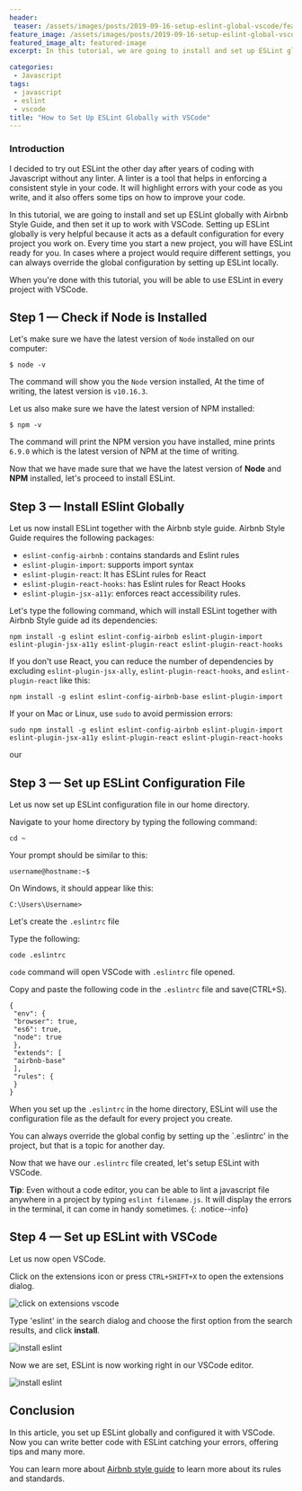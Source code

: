 ```yaml
---
header:
 teaser: /assets/images/posts/2019-09-16-setup-eslint-global-vscode/featured-image.jpg
feature_image: /assets/images/posts/2019-09-16-setup-eslint-global-vscode/featured-image.jpg
featured_image_alt: featured-image
excerpt: In this tutorial, we are going to install and set up ESLint globally with Airbnb Style Guide, and then set it up to work with  VSCode

categories:
 - Javascript
tags:
 - javascript
 - eslint
 - vscode
title: "How to Set Up ESLint Globally with VSCode"
---
```


### Introduction

I decided to try out ESLint the other day after years of coding with Javascript without any linter. A linter is a tool that helps in enforcing a consistent style in your code. It will highlight errors with your code as you write, and it also offers some tips on how to improve your code. 


In this tutorial, we are going to install and set up ESLint globally with Airbnb Style Guide, and then set it up to work with VSCode. Setting up ESLint globally is very helpful because it acts as a default configuration for every project you work on. Every time you start a new project, you will have ESLint ready for you. In cases where a project would require different settings, you can always override the global configuration by setting up ESLint locally.

When you're done with this tutorial, you will be able to use ESLint in every project with VSCode.

## Step 1 — Check if Node is Installed
Let's make sure we have the latest version of `Node` installed on our computer:

```
$ node -v
```
The command will show you the `Node` version installed, At the time of writing, the latest version is `v10.16.3`.

Let us also make sure we have the latest version of NPM installed:
```
$ npm -v
```
The command will print the NPM version you have installed, mine prints `6.9.0` which is the latest version of NPM at the time of writing.

Now that we have made sure that we have the latest version of **Node** and **NPM** installed, let's proceed to install ESLint. 

## Step 3 — Install ESlint Globally

Let us now install ESLint together with the Airbnb style guide.
Airbnb Style Guide requires the following packages:

- `eslint-config-airbnb` : contains standards and Eslint rules
- `eslint-plugin-import`: supports import syntax
- `eslint-plugin-react`: It has ESLint rules for React
 - `eslint-plugin-react-hooks`: has Eslint rules for  React Hooks
- `eslint-plugin-jsx-a11y`: enforces react accessibility rules.


Let's type the following command, which will install ESLint together with Airbnb Style guide ad its dependencies:
```
npm install -g eslint eslint-config-airbnb eslint-plugin-import eslint-plugin-jsx-a11y eslint-plugin-react eslint-plugin-react-hooks
```
If you don't use React, you can reduce the number of dependencies by excluding  `eslint-plugin-jsx-ally`, `eslint-plugin-react-hooks`, and `eslint-plugin-react` like this:

```
npm install -g eslint eslint-config-airbnb-base eslint-plugin-import
```

If your on Mac or Linux, use `sudo` to avoid permission errors:

```
sudo npm install -g eslint eslint-config-airbnb eslint-plugin-import eslint-plugin-jsx-a11y eslint-plugin-react eslint-plugin-react-hooks
```
our
## Step 3 — Set up ESLint Configuration File
Let us now set up ESLint configuration file in our home directory.

Navigate to your home directory by typing the following command:

```
cd ~
```
Your prompt should be similar to this:
```
username@hostname:~$ 
````
On Windows, it should appear like this:
```
C:\Users\Username>
```

Let's create the `.eslintrc` file

Type the following:
```
code .eslintrc
```

`code` command will open VSCode with `.eslintrc` file opened.

Copy and paste the following code in the `.eslintrc` file and save(CTRL+S).

```
{
 "env": {
 "browser": true,
 "es6": true,
 "node": true
 },
 "extends": [
 "airbnb-base"
 ],
 "rules": {
 }
}
```

When you set up the `.eslintrc` in the home directory, ESLint will use the configuration file as the default for every project you create.

You can always override the global config by setting up the `.eslintrc' in the project, but that is a topic for another day.

Now that we have our  `.eslintrc` file created, let's setup ESLint with VSCode.

**Tip**: Even without a code editor, you can be able to lint a javascript file anywhere in a project by typing `eslint filename.js`. It will display the errors in the terminal, it can come in handy sometimes.
{: .notice--info}

## Step 4 — Set up ESLint with VSCode

Let us now open VSCode.

Click on the extensions icon or press `CTRL+SHIFT+X` to open the extensions dialog.

![click on extensions vscode](/assets/images/posts/2019-09-16-setup-eslint-global-vscode/click-extensions-icon.jpg)

Type 'eslint' in the search dialog and choose the first option from the search results, and click **install**.

![install eslint](/assets/images/posts/2019-09-16-setup-eslint-global-vscode/install.jpg)


Now we are set, ESLint is now working right in our VSCode editor.

![install eslint](/assets/images/posts/2019-09-16-setup-eslint-global-vscode/eslint-works.jpg)

## Conclusion

In this article, you set up ESLint globally and configured it with VSCode. Now you can write better code with ESLint catching your errors, offering tips and many more. 

You can learn more about [Airbnb style guide](https://github.com/airbnb/javascript) to learn more about its rules and standards.


